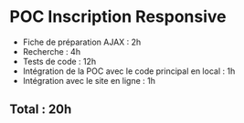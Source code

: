 # POC Inscription Responsive
- Fiche de préparation AJAX : 2h
- Recherche : 4h
- Tests de code : 12h
- Intégration de la POC avec le code principal en local : 1h
- Intégration avec le site en ligne : 1h


## Total : 20h
